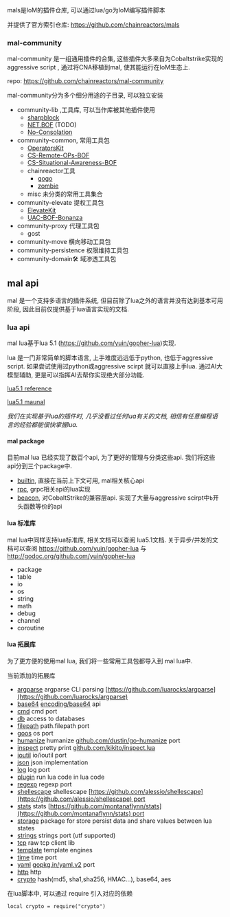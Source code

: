 
mals是IoM的插件仓库, 可以通过lua/go为IoM编写插件脚本

并提供了官方索引仓库: https://github.com/chainreactors/mals 

### mal-community

mal-community 是一组通用插件的合集, 这些插件大多来自为Cobaltstrike实现的aggressive script , 通过将CNA移植到mal, 使其能运行在IoM生态上. 

repo: https://github.com/chainreactors/mal-community

mal-community分为多个细分用途的子目录, 可以独立安装

- community-lib ,工具库, 可以当作库被其他插件使用
	- [sharpblock](https://github.com/CCob/SharpBlock) 
	- [NET.BOF](https://github.com/CCob/BOF.NET) (TODO)
	- [No-Consolation](https://github.com/fortra/No-Consolation)
- community-common, 常用工具包
	- [OperatorsKit](https://github.com/REDMED-X/OperatorsKit)
	- [CS-Remote-OPs-BOF](https://github.com/trustedsec/CS-Remote-OPs-BOF)
	- [CS-Situational-Awareness-BOF](https://github.com/trustedsec/CS-Situational-Awareness-BOF)
	- chainreactor工具
		- [gogo](https://github.com/chainreactors/gogo)
		- [zombie](https://github.com/chainreactors/zombie)
	- misc 未分类的常用工具集合
- community-elevate 提权工具包
	- [ElevateKit](https://github.com/rsmudge/ElevateKit)
	- [UAC-BOF-Bonanza](https://github.com/icyguider/UAC-BOF-Bonanza)
- community-proxy 代理工具包
	- gost
- community-move 横向移动工具包
- community-persistence 权限维持工具包
- community-domain🛠️ 域渗透工具包

## mal api
mal 是一个支持多语言的插件系统, 但目前除了lua之外的语言并没有达到基本可用阶段, 因此目前仅提供基于lua语言实现的文档.

### lua api

mal lua基于lua 5.1 (https://github.com/yuin/gopher-lua)实现. 

lua 是一门非常简单的脚本语言, 上手难度远远低于python, 也低于aggressive script. 如果尝试使用过python或aggressive scirpt 就可以直接上手lua. 通过AI大模型辅助, 更是可以指挥AI去帮你实现绝大部分功能. 

[lua5.1 reference](https://www.lua.org/manual/5.1/)

[lua5.1 maunal](https://www.lua.org/manual/5.1/manual.html)

*我们在实现基于lua的插件时, 几乎没看过任何lua有关的文档, 相信有任意编程语言的经验都能很快掌握lua.* 

#### mal package

目前mal lua 已经实现了数百个api, 为了更好的管理与分类这些api. 我们将这些api分到三个package中. 

* [builtin](/wiki/IoM/manual/mal/builtin/), 直接在当前上下文可用, mal相关核心api
* [rpc](/wiki/IoM/manual/mal/rpc/), grpc相关api的lua实现
* [beacon](/wiki/IoM/manual/mal/builtin/), 对CobaltStrike的兼容层api. 实现了大量与aggressive scirpt中`b`开头函数等价的api

#### lua 标准库

mal lua中同样支持lua标准库, 相关文档可以查阅 lua5.1文档. 
关于异步/并发的文档可以查阅 https://github.com/yuin/gopher-lua 与 http://godoc.org/github.com/yuin/gopher-lua

* package
* table
* io
* os
* string
* math
* debug
* channel
* coroutine

#### lua 拓展库

为了更方便的使用mal lua, 我们将一些常用工具包都导入到 mal lua中.

当前添加的拓展库

- [argparse](https://github.com/vadv/gopher-lua-libs/tree/master/argparse/) argparse CLI parsing [https://github.com/luarocks/argparse](https://github.com/luarocks/argparse)
- [base64](https://github.com/vadv/gopher-lua-libs/tree/master/base64/) [encoding/base64](https://pkg.go.dev/encoding/base64) api
- [cmd](https://github.com/vadv/gopher-lua-libs/tree/master/cmd/) cmd port
- [db](https://github.com/vadv/gopher-lua-libs/tree/master/db/) access to databases
- [filepath](https://github.com/vadv/gopher-lua-libs/tree/master/filepath/) path.filepath port
- [goos](https://github.com/vadv/gopher-lua-libs/tree/master/goos/) os port
- [humanize](https://github.com/vadv/gopher-lua-libs/tree/master/humanize/) humanize [github.com/dustin/go-humanize](https://github.com/dustin/go-humanize) port
- [inspect](https://github.com/vadv/gopher-lua-libs/tree/master/inspect/) pretty print [github.com/kikito/inspect.lua](https://github.com/kikito/inspect.lua)
- [ioutil](https://github.com/vadv/gopher-lua-libs/tree/master/ioutil/) io/ioutil port
- [json](https://github.com/vadv/gopher-lua-libs/tree/master/json/) json implementation
- [log](https://github.com/vadv/gopher-lua-libs/tree/master/log/) log port
- [plugin](https://github.com/vadv/gopher-lua-libs/tree/master/plugin/) run lua code in lua code
- [regexp](https://github.com/vadv/gopher-lua-libs/tree/master/regexp/) regexp port
- [shellescape](https://github.com/vadv/gopher-lua-libs/tree/master/shellescape/) shellescape [https://github.com/alessio/shellescape](https://github.com/alessio/shellescape) port
- [stats](https://github.com/vadv/gopher-lua-libs/tree/master/stats/) stats [https://github.com/montanaflynn/stats](https://github.com/montanaflynn/stats) port
- [storage](https://github.com/vadv/gopher-lua-libs/tree/master/storage/) package for store persist data and share values between lua states
- [strings](https://github.com/vadv/gopher-lua-libs/tree/master/strings/) strings port (utf supported)
- [tcp](https://github.com/vadv/gopher-lua-libs/tree/master/tcp/) raw tcp client lib
- [template](https://github.com/vadv/gopher-lua-libs/tree/master/template/) template engines
- [time](https://github.com/vadv/gopher-lua-libs/tree/master/time/) time port
- [yaml](https://github.com/vadv/gopher-lua-libs/tree/master/yaml/) [gopkg.in/yaml.v2](https://gopkg.in/yaml.v2) port
- [http](https://github.com/cjoudrey/gluahttp) http
- [crypto](https://github.com/tengattack/gluacrypto)  hash(md5, sha1,sha256, HMAC...), base64, aes 

在lua脚本中, 可以通过 require 引入对应的依赖

```
local crypto = require("crypto")
```
